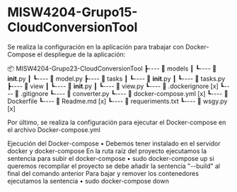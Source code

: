 # MISW4204-Grupo15-CloudConversionTool
Se realiza la configuración en la aplicación para trabajar con Docker-Compose el despliegue de la aplicación:

📦 MISW4204-Grupo23-CloudConversionTool
 ┣---- 📂 models
 ┃     ┗---- 📜 __init__.py
 ┃     ┗---- 📜 model.py
 ┣---- 📂 tasks
 ┃     ┗---- 📜 __init__.py
 ┃     ┗---- 📜 tasks.py
 ┣---- 📂 view
 ┃     ┗---- 📜 __init__.py
 ┃     ┗---- 📜 view.py
 ┗---- 📜 .dockerignore [x]
 ┗---- 📜 .gitignore
 ┗---- 📜 converter.py
 ┗---- 📜 docker-compose.yml [x]
 ┗---- 📜 Dockerfile
 ┗---- 📜 Readme.md [x]
 ┗---- 📜 requeriments.txt
 ┗---- 📜 wsgy.py [x]
 
Por último, se realiza la configuración para ejecutar el Docker-compose en el archivo Docker-compose.yml
 


Ejecución del Docker-compose
•	Debemos tener instalado en el servidor docker y docker-compose 
    En la ruta raíz del proyecto ejecutamos la sentencia para subir el docker-compose
    •	sudo docker-compose up 
    si queremos recompilar el proyecto se debe añadir la sentencia "--build" al final del comando anterior
    Para bajar y remover los contenedores ejecutamos la sentencia
    •	sudo docker-compose down 
